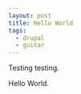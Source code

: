 ```yaml
---
layout: post
title: Hello World
tags:
  - drupal
  - guitar
---
```

Testing testing.

Hello World.
